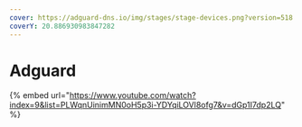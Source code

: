 ```yaml
---
cover: https://adguard-dns.io/img/stages/stage-devices.png?version=518
coverY: 20.886930983847282
---
```


# Adguard

{% embed url="https://www.youtube.com/watch?index=9&list=PLWqnUinimMN0oH5p3i-YDYqiLOVl8ofg7&v=dGp1I7dp2LQ" %}
